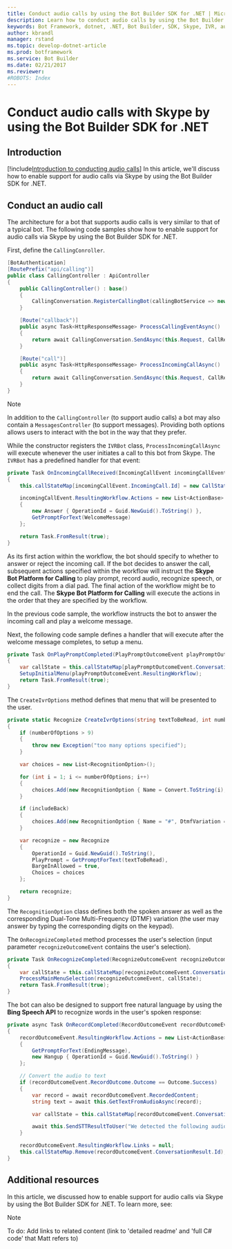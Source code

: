 ```yaml
---
title: Conduct audio calls by using the Bot Builder SDK for .NET | Microsoft Docs
description: Learn how to conduct audio calls by using the Bot Builder SDK for .NET.
keywords: Bot Framework, dotnet, .NET, Bot Builder, SDK, Skype, IVR, audio call
author: kbrandl
manager: rstand
ms.topic: develop-dotnet-article
ms.prod: botframework
ms.service: Bot Builder
ms.date: 02/21/2017
ms.reviewer:
#ROBOTS: Index
---
```


# Conduct audio calls with Skype by using the Bot Builder SDK for .NET

## Introduction

[!include[Introduction to conducting audio calls](../includes/snippet-audio-call-intro.md)]
In this article, we'll discuss how to enable support for audio calls via Skype 
by using the Bot Builder SDK for .NET. 

## Conduct an audio call

The architecture for a bot that supports audio calls is very similar to that of a typical bot. 
The following code samples show how to enable support for audio calls via Skype by using the Bot Builder SDK for .NET. 

First, define the `CallingConroller`.

```cs
[BotAuthentication]
[RoutePrefix("api/calling")]
public class CallingController : ApiController
{
    public CallingController() : base()
    {
        CallingConversation.RegisterCallingBot(callingBotService => new IVRBot(callingBotService));
    }

    [Route("callback")]
    public async Task<HttpResponseMessage> ProcessCallingEventAsync()
    {
        return await CallingConversation.SendAsync(this.Request, CallRequestType.CallingEvent);
    }

    [Route("call")]
    public async Task<HttpResponseMessage> ProcessIncomingCallAsync()
    {
        return await CallingConversation.SendAsync(this.Request, CallRequestType.IncomingCall);
    }
}
```

> [!NOTE]
> In addition to the `CallingController` (to support audio calls) a bot may also contain a `MessagesController` 
> (to support messages). Providing both options allows users to interact with the bot in the way that they prefer.

While the constructor registers the `IVRBot` class, `ProcessIncomingCallAsync` will execute whenever 
the user initiates a call to this bot from Skype. 
The `IVRBot` has a predefined handler for that event:

```cs
private Task OnIncomingCallReceived(IncomingCallEvent incomingCallEvent)
{
    this.callStateMap[incomingCallEvent.IncomingCall.Id] = new CallState(incomingCallEvent.IncomingCall.Participants);

    incomingCallEvent.ResultingWorkflow.Actions = new List<ActionBase>
    {
        new Answer { OperationId = Guid.NewGuid().ToString() },
        GetPromptForText(WelcomeMessage)
    };

    return Task.FromResult(true);
}
```

As its first action within the workflow, the bot should specify to whether to answer or reject the incoming call. 
If the bot decides to answer the call, subsequent actions specified within the workflow will instruct the 
**Skype Bot Platform for Calling** to play prompt, record audio, recognize speech, or collect digits from a dial pad. 
The final action of the workflow might be to end the call. 
The **Skype Bot Platform for Calling** will execute the actions in the order that they are specified by the workflow. 

In the previous code sample, the workflow instructs the bot to answer the incoming call and play a welcome message. 

Next, the following code sample defines a handler that will execute after the welcome message completes, 
to setup a menu.

```cs
private Task OnPlayPromptCompleted(PlayPromptOutcomeEvent playPromptOutcomeEvent)
{
    var callState = this.callStateMap[playPromptOutcomeEvent.ConversationResult.Id];
    SetupInitialMenu(playPromptOutcomeEvent.ResultingWorkflow);
    return Task.FromResult(true);
}
```

The `CreateIvrOptions` method defines that menu that will be presented to the user.

```cs
private static Recognize CreateIvrOptions(string textToBeRead, int numberOfOptions, bool includeBack)
{
    if (numberOfOptions > 9)
    {
        throw new Exception("too many options specified");
    }

    var choices = new List<RecognitionOption>();

    for (int i = 1; i <= numberOfOptions; i++)
    {
        choices.Add(new RecognitionOption { Name = Convert.ToString(i), DtmfVariation = (char)('0' + i) });
    }

    if (includeBack)
    {
        choices.Add(new RecognitionOption { Name = "#", DtmfVariation = '#' });
    }

    var recognize = new Recognize
    {
        OperationId = Guid.NewGuid().ToString(),
        PlayPrompt = GetPromptForText(textToBeRead),
        BargeInAllowed = true,
        Choices = choices
    };

    return recognize;
}
```

The `RecognitionOption` class defines both the spoken answer as well as the corresponding Dual-Tone Multi-Frequency (DTMF) variation (the user may answer by typing the corresponding digits on the keypad).

The `OnRecognizeCompleted` method processes the user's selection (input parameter `recognizeOutcomeEvent` contains 
the user's selection).

```cs
private Task OnRecognizeCompleted(RecognizeOutcomeEvent recognizeOutcomeEvent)
{
    var callState = this.callStateMap[recognizeOutcomeEvent.ConversationResult.Id];
    ProcessMainMenuSelection(recognizeOutcomeEvent, callState);
    return Task.FromResult(true);
}
```

The bot can also be designed to support free natural language by using the **Bing Speech API** to recognize words in the user's spoken response:

```cs
private async Task OnRecordCompleted(RecordOutcomeEvent recordOutcomeEvent)
{
    recordOutcomeEvent.ResultingWorkflow.Actions = new List<ActionBase>
    {
        GetPromptForText(EndingMessage),
        new Hangup { OperationId = Guid.NewGuid().ToString() }
    };

    // Convert the audio to text
    if (recordOutcomeEvent.RecordOutcome.Outcome == Outcome.Success)
    {
        var record = await recordOutcomeEvent.RecordedContent;
        string text = await this.GetTextFromAudioAsync(record);

        var callState = this.callStateMap[recordOutcomeEvent.ConversationResult.Id];

        await this.SendSTTResultToUser("We detected the following audio: " + text, callState.Participants);
    }

    recordOutcomeEvent.ResultingWorkflow.Links = null;
    this.callStateMap.Remove(recordOutcomeEvent.ConversationResult.Id);
}
```

## Additional resources

In this article, we discussed how to enable support for audio calls via Skype by using the Bot Builder SDK for .NET. 
To learn more, see:

> [!NOTE]
> To do: Add links to related content (link to 'detailed readme' and 'full C# code' that Matt refers to)